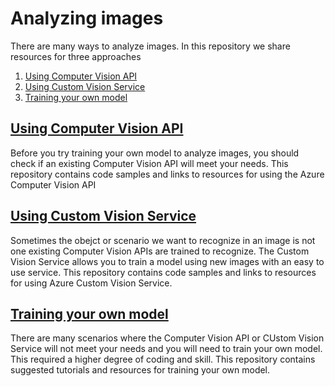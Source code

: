 # Analyzing images
There are many ways to analyze images. In this repository we share resources for three approaches
1. [Using Computer Vision API](https://github.com/hockeygeekgirl/CustomVisionServiceFun/tree/master/Computer%20Vision%20API)
2. [Using Custom Vision Service](https://github.com/hockeygeekgirl/CustomVisionServiceFun/tree/master/Custom%20Vision%20Service)
3. [Training your own model](https://github.com/hockeygeekgirl/CustomVisionServiceFun/tree/master/Training%20Your%20Own%20Model)

## [Using Computer Vision API](https://github.com/hockeygeekgirl/CustomVisionServiceFun/tree/master/Computer%20Vision%20API)
Before you try training your own model to analyze images, you should check if an existing Computer Vision API will meet your needs. This repository contains code samples and links to resources for using the Azure Computer Vision API

## [Using Custom Vision Service](https://github.com/hockeygeekgirl/CustomVisionServiceFun/tree/master/Custom%20Vision%20Service)
Sometimes the obejct or scenario we want to recognize in an image is not one existing Computer Vision APIs are trained to recognize. The Custom Vision Service allows you to train a model using new images with an easy to use service. This repository contains code samples and links to resources for using Azure Custom Vision Service.

## [Training your own model](https://github.com/hockeygeekgirl/CustomVisionServiceFun/tree/master/Training%20Your%20Own%20Model)
There are many scenarios where the Computer Vision API or CUstom Vision Service will not meet your needs and you will need to train your own model. This required a higher degree of coding and skill. This repository contains suggested tutorials and resources for training your own model.

